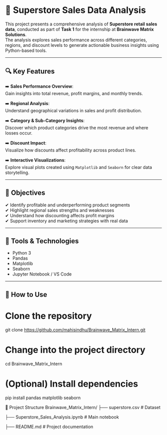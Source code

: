 # 🛒 Superstore Sales Data Analysis

This project presents a comprehensive analysis of **Superstore retail sales data**, conducted as part of **Task 1** for the internship at **Brainwave Matrix Solutions**.  
The analysis explores sales performance across different categories, regions, and discount levels to generate actionable business insights using Python-based tools.

---

## 🔍 Key Features

➡️ **Sales Performance Overview**:  
Gain insights into total revenue, profit margins, and monthly trends.

➡️ **Regional Analysis**:  
Understand geographical variations in sales and profit distribution.

➡️ **Category & Sub-Category Insights**:  
Discover which product categories drive the most revenue and where losses occur.

➡️ **Discount Impact**:  
Visualize how discounts affect profitability across product lines.

➡️ **Interactive Visualizations**:  
Explore visual plots created using `Matplotlib` and `Seaborn` for clear data storytelling.

---

## 🎯 Objectives

✔ Identify profitable and underperforming product segments  
✔ Highlight regional sales strengths and weaknesses  
✔ Understand how discounting affects profit margins  
✔ Support inventory and marketing strategies with real data

---

## 🧰 Tools & Technologies

- Python 3  
- Pandas  
- Matplotlib  
- Seaborn  
- Jupyter Notebook / VS Code

---

## 🚀 How to Use

# Clone the repository
git clone https://github.com/mahisindhu/Brainwave_Matrix_Intern.git

# Change into the project directory
cd Brainwave_Matrix_Intern

# (Optional) Install dependencies
pip install pandas matplotlib seaborn

📁 Project Structure
Brainwave_Matrix_Intern/
├── superstore.csv                    # Dataset

├── Superstore_Sales_Analysis.ipynb  # Main notebook

├── README.md                         # Project documentation

